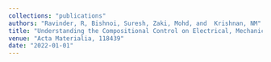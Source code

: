 ```yaml
---
collections: "publications"
authors: "Ravinder, R, Bishnoi, Suresh, Zaki, Mohd, and  Krishnan, NM"
title: "Understanding the Compositional Control on Electrical, Mechanical, Optical, and Physical Properties of Inorganic Glasses with Interpretable Machine Learning"
venue: "Acta Materialia, 118439"
date: "2022-01-01"
---
```

